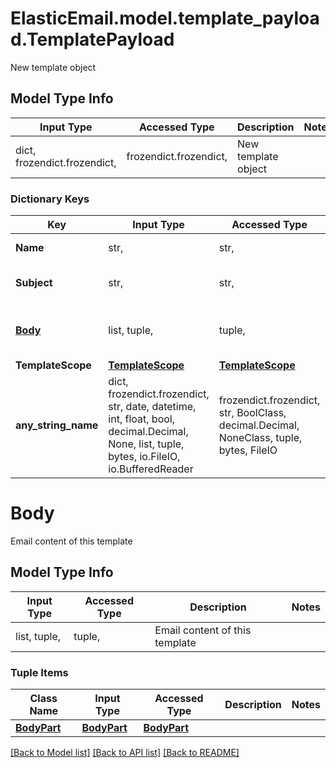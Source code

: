 # ElasticEmail.model.template_payload.TemplatePayload

New template object

## Model Type Info
Input Type | Accessed Type | Description | Notes
------------ | ------------- | ------------- | -------------
dict, frozendict.frozendict,  | frozendict.frozendict,  | New template object | 

### Dictionary Keys
Key | Input Type | Accessed Type | Description | Notes
------------ | ------------- | ------------- | ------------- | -------------
**Name** | str,  | str,  | Template name | 
**Subject** | str,  | str,  | Default subject of email. | [optional] 
**[Body](#Body)** | list, tuple,  | tuple,  | Email content of this template | [optional] 
**TemplateScope** | [**TemplateScope**](TemplateScope.md) | [**TemplateScope**](TemplateScope.md) |  | [optional] 
**any_string_name** | dict, frozendict.frozendict, str, date, datetime, int, float, bool, decimal.Decimal, None, list, tuple, bytes, io.FileIO, io.BufferedReader | frozendict.frozendict, str, BoolClass, decimal.Decimal, NoneClass, tuple, bytes, FileIO | any string name can be used but the value must be the correct type | [optional]

# Body

Email content of this template

## Model Type Info
Input Type | Accessed Type | Description | Notes
------------ | ------------- | ------------- | -------------
list, tuple,  | tuple,  | Email content of this template | 

### Tuple Items
Class Name | Input Type | Accessed Type | Description | Notes
------------- | ------------- | ------------- | ------------- | -------------
[**BodyPart**](BodyPart.md) | [**BodyPart**](BodyPart.md) | [**BodyPart**](BodyPart.md) |  | 

[[Back to Model list]](../../README.md#documentation-for-models) [[Back to API list]](../../README.md#documentation-for-api-endpoints) [[Back to README]](../../README.md)

